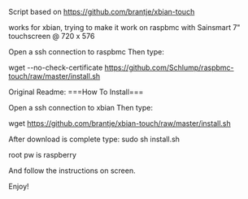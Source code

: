 Script based on https://github.com/brantje/xbian-touch

works for xbian, trying to make it work on raspbmc with Sainsmart 7" touchscreen @ 720 x 576


Open a ssh connection to raspbmc
Then type:

wget --no-check-certificate https://github.com/Schlump/raspbmc-touch/raw/master/install.sh





Original Readme:
===How To Install===

Open a ssh connection to xbian
Then type:

wget https://github.com/brantje/xbian-touch/raw/master/install.sh

After download is complete type:
sudo sh install.sh


root pw is raspberry

And follow the instructions on screen.

Enjoy!
